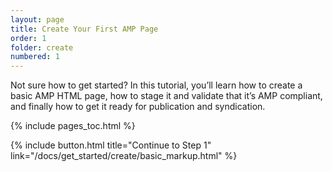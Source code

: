 ```yaml
---
layout: page
title: Create Your First AMP Page
order: 1
folder: create
numbered: 1
---
```


Not sure how to get started? In this tutorial, you’ll learn how to create a basic AMP HTML page, how to stage it and validate that it’s AMP compliant, and finally how to get it ready for publication and syndication.

{% include pages_toc.html %}

{% include button.html title="Continue to Step 1" link="/docs/get_started/create/basic_markup.html" %}
